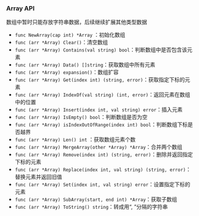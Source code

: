 ### Array API
数组中暂时只能存放字符串数据，后续继续扩展其他类型数据
* `func NewArray(cap int) *Array` ：初始化数组
* `func (arr *Array) Clear()`：清空数组
* `func (arr *Array) Contains(val string) bool`：判断数组中是否包含该元素
* `func (arr *Array) Data() []string`：获取数组中所有元素
* `func (arr *Array) expansion()`：数组扩容
* `func (arr *Array) Get(index int) (string, error)`：获取指定下标的元素
* `func (arr *Array) IndexOf(val string) (int, error)`：返回元素在数组中的位置 
* `func (arr *Array) Insert(index int, val string) error`：插入元素
* `func (arr *Array) IsEmpty() bool`：判断数组是否为空
* `func (arr *Array) isIndexOutOfRange(index int) bool`：判断数组下标是否越界
* `func (arr *Array) Len() int` ：获取数组元素个数
* `func (arr *Array) MergeArray(other *Array) *Array`：合并两个数组
* `func (arr *Array) Remove(index int) (string, error)`：删除并返回指定下标的元素
* `func (arr *Array) Replace(index int, val string) (string, error)`：替换元素并返回旧值
* `func (arr *Array) Set(index int, val string) error`：设置指定下标的元素
* `func (arr *Array) SubArray(start, end int) *Array`：获取子数组
* `func (arr *Array) ToString() string`：转成用“, ”分隔的字符串